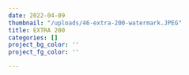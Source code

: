 ```yaml
---
date: 2022-04-09
thumbnail: "/uploads/46-extra-200-watermark.JPEG"
title: EXTRA 200
categories: []
project_bg_color: ''
project_fg_color: ''

---
```

